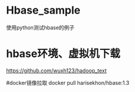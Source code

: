 # Hbase_sample
使用python测试hbase的例子

# hbase环境、虚拟机下载
https://github.com/wuxh123/hadoop_text

#docker镜像拉取
docker pull harisekhon/hbase:1.3

